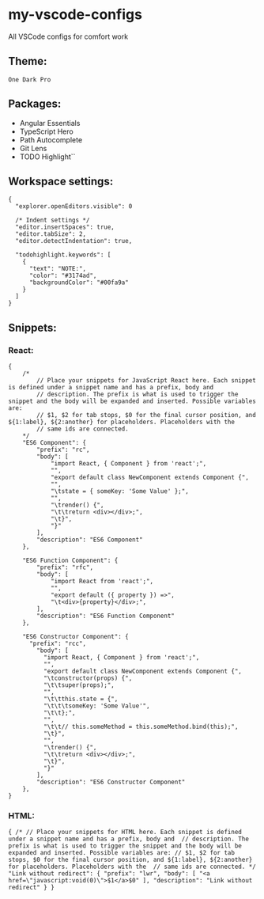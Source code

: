 # my-vscode-configs
All VSCode configs for comfort work

## Theme:
``One Dark Pro``

## Packages:
* Angular Essentials
* TypeScript Hero
* Path Autocomplete
* Git Lens
* TODO Highlight``

## Workspace settings:
    {
      "explorer.openEditors.visible": 0

      /* Indent settings */
      "editor.insertSpaces": true,
      "editor.tabSize": 2,
      "editor.detectIndentation": true,

      "todohighlight.keywords": [
        {
          "text": "NOTE:",
          "color": "#3174ad",
          "backgroundColor": "#00fa9a"
        }
      ]
    }

## Snippets:
### React:
    {
        /*
            // Place your snippets for JavaScript React here. Each snippet is defined under a snippet name and has a prefix, body and 
            // description. The prefix is what is used to trigger the snippet and the body will be expanded and inserted. Possible variables are:
            // $1, $2 for tab stops, $0 for the final cursor position, and ${1:label}, ${2:another} for placeholders. Placeholders with the 
            // same ids are connected.
        */
        "ES6 Component": {
            "prefix": "rc",
            "body": [
                "import React, { Component } from 'react';",
                "",
                "export default class NewComponent extends Component {",
                "",
                "\tstate = { someKey: 'Some Value' };",
                "",
                "\trender() {",
                "\t\treturn <div></div>;",
                "\t}",
                "}"
            ],
            "description": "ES6 Component"
        },

        "ES6 Function Component": {
            "prefix": "rfc",
            "body": [
                "import React from 'react';",
                "",
                "export default ({ property }) =>",
                "\t<div>{property}</div>;",
            ],
            "description": "ES6 Function Component"
        },

        "ES6 Constructor Component": {
          "prefix": "rcc",
            "body": [
              "import React, { Component } from 'react';",
              "",
              "export default class NewComponent extends Component {",
              "\tconstructor(props) {",
              "\t\tsuper(props);",
              "",
              "\t\tthis.state = {",
              "\t\t\tsomeKey: 'Some Value'",
              "\t\t};",
              "",
              "\t\t// this.someMethod = this.someMethod.bind(this);",
              "\t}",
              "",
              "\trender() {",
              "\t\treturn <div></div>;",
              "\t}",
              "}"
            ],
            "description": "ES6 Constructor Component"
        },
    }
### HTML:
``{
/*
	// Place your snippets for HTML here. Each snippet is defined under a snippet name and has a prefix, body and 
	// description. The prefix is what is used to trigger the snippet and the body will be expanded and inserted. Possible variables are:
	// $1, $2 for tab stops, $0 for the final cursor position, and ${1:label}, ${2:another} for placeholders. Placeholders with the 
	// same ids are connected.
*/
	"Link without redirect": {
		"prefix": "lwr",
		"body": [
			"<a href=\"javascript:void(0)\">$1</a>$0"
		],
		"description": "Link without redirect"
	}
}``
